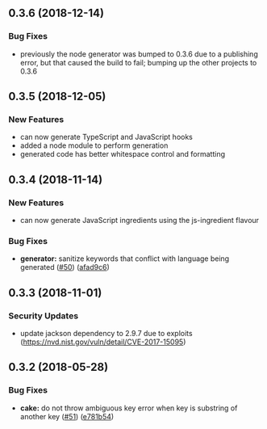 <a name="0.3.6"></a>
## 0.3.6 (2018-12-14)

### Bug Fixes

* previously the node generator was bumped to 0.3.6 due to a publishing error, but that caused the build to fail; bumping up the other projects to 0.3.6

<a name="0.3.5"></a>
## 0.3.5 (2018-12-05)

### New Features

* can now generate TypeScript and JavaScript hooks
* added a node module to perform generation
* generated code has better whitespace control and formatting

<a name="0.3.4"></a>
## 0.3.4 (2018-11-14)

### New Features

* can now generate JavaScript ingredients using the js-ingredient flavour

### Bug Fixes

* **generator:** sanitize keywords that conflict with language being generated ([#50](https://github.com/kormide/recipe/issues/50)) ([afad9c6](https://github.com/kormide/recipe/commit/afad9c6))

<a name="0.3.3"></a>
## 0.3.3 (2018-11-01)


### Security Updates

* update jackson dependency to 2.9.7 due to exploits (https://nvd.nist.gov/vuln/detail/CVE-2017-15095)


<a name="0.3.2"></a>
## 0.3.2 (2018-05-28)


### Bug Fixes

* **cake:** do not throw ambiguous key error when key is substring of another key ([#51](https://github.com/kormide/recipe/issues/51)) ([e781b54](https://github.com/kormide/recipe/commit/e781b54))

